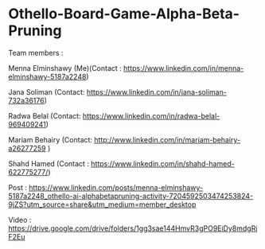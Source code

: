 # Othello-Board-Game-Alpha-Beta-Pruning

Team members :

Menna Elminshawy (Me)(Contact : https://www.linkedin.com/in/menna-elminshawy-5187a2248)

Jana Soliman (Contact: https://www.linkedin.com/in/jana-soliman-732a36176)

Radwa Belal (Contact: https://www.linkedin.com/in/radwa-belal-969409241)

Mariam Behairy (Contact: http://www.linkedin.com/in/mariam-behairy-a26277259 )

Shahd Hamed   (Contact : https://www.linkedin.com/in/shahd-hamed-622775277/)

Post : https://www.linkedin.com/posts/menna-elminshawy-5187a2248_othello-ai-alphabetapruning-activity-7204592503474253824-9jZS?utm_source=share&utm_medium=member_desktop

Video : https://drive.google.com/drive/folders/1gg3sae144HmvR3gPO9EiDy8mdgRjF2Eu 
